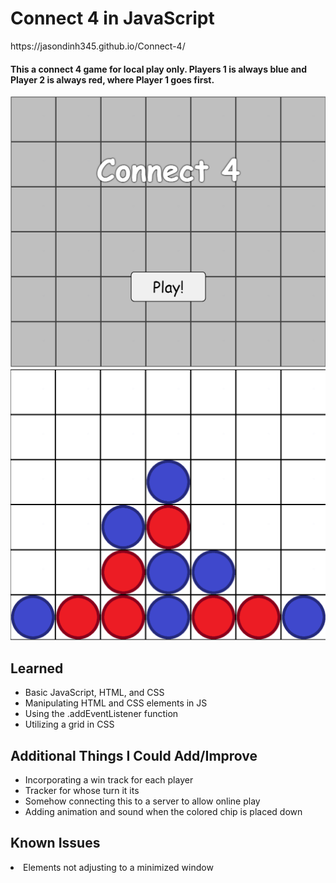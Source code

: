 <h1>Connect 4 in JavaScript</h1>
https://jasondinh345.github.io/Connect-4/<br>
<h4>This a connect 4 game for local play only. Players 1 is always blue and Player 2 is always red, where Player 1 goes first.</h4>
<img src="preview_images/img1.png">

<img src="preview_images/img2.png">
<h2>Learned</h2>
<ul>
  <li>Basic JavaScript, HTML, and CSS</li>
  <li>Manipulating HTML and CSS elements in JS</li>
  <li>Using the .addEventListener function</li>
  <li>Utilizing a grid in CSS</li>
</ul>
<h2>Additional Things I Could Add/Improve</h2>
<ul>
  <li>Incorporating a win track for each player</li>
  <li>Tracker for whose turn it its</li>
  <li>Somehow connecting this to a server to allow online play</li>
  <li>Adding animation and sound when the colored chip is placed down</li>
</ul>
<h2>Known Issues</h2>
<li>Elements not adjusting to a minimized window</li>
